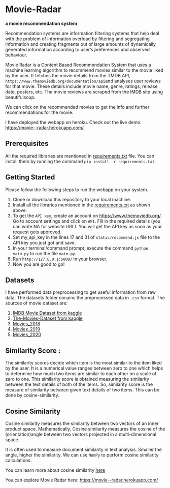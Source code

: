 # Movie-Radar

**a movie recommendation system**

Recommendation systems are information filtering systems that help deal with the problem of information overload by filtering and segregating information and creating fragments out of large amounts of dynamically generated information according to user’s preferences and observed behaviour.

Movie Radar is a Content Based Recommendation System that uses a machine learning algorithm to recommend movies similar to the movie liked by the user. It fetches the movie details from the TMDB API, `https://www.themoviedb.org/documentation/api`and analyses user reviews for that movie. These details include movie name, genre, ratings, release date, posters, etc.
The movie reviews are scraped from the IMDB site using beautifulsoup.

We can click on the recommended movies to get the info and further recommendations for the movie.

I have deployed the webapp on heroku.
Check out the live demo: https://movie--radar.herokuapp.com/

## Prerequisites

All the required libraries are mentioned in [requirements.txt](https://github.com/pooja610/Movie-Radar/blob/main/requirements.txt) file. You can install them by running the command `pip install -r requirements.txt`.

## Getting Started

Please follow the following steps to run the webapp on your system.

1. Clone or download this repository to your local machine.
2. Install all the libraries mentioned in the [requirements.txt](https://github.com/pooja610/Movie-Radar/blob/main/requirements.txt) as shown above.
3. To get the `API key`, create an account on https://www.themoviedb.org/. Go to account settings and click on `API`. Fill in the required details (you can write NA for website URL). You will get the API key as soon as your request gets approved.
3. Set my_api_key in the lines 17 and 31 of `static/recommend.js` file to the API key you just got and save.
4. In your terminal/command prompt, execute the command `python main.py` to run the file `main.py`.
5. Run `http://127.0.0.1:5000/` in your browser.
6. Now you are good to go!

## Datasets

I have performed data preprocessing to get useful information from raw data. The datasets folder conains the preprocessed data in `.csv` format.
The sources of movie dataset are:
1. [IMDB Movie Dataset from kaggle](https://www.kaggle.com/carolzhangdc/imdb-5000-movie-dataset)
2. [The-Movies-Dataset from kaggle](https://www.kaggle.com/rounakbanik/the-movies-dataset)
3. [Movies_2018](https://en.wikipedia.org/wiki/List_of_American_films_of_2018)
4. [Movies_2019](https://en.wikipedia.org/wiki/List_of_American_films_of_2019)
5. [Movies_2020](https://en.wikipedia.org/wiki/List_of_American_films_of_2020)

## Similarity Score : 

The similarity scores decide which item is the most similar to the item liked by the user. 
   It is a numerical value ranges between zero to one which helps to determine how much two items are similar to each other on a scale of zero to one. This similarity score is obtained measuring the similarity between the text details of both of the items. So, similarity score is the measure of similarity between given text details of two items. This can be done by cosine-similarity.
   
## Cosine Similarity

Cosine similarity measures the similarity between two vectors of an inner product space. Mathematically, Cosine similarity measures the cosine of the (orientation)angle between two vectors projected in a multi-dimensional space.

It is often used to measure document similarity in text analysis. Smaller the angle, higher the similarity. We can use `NumPy` to perform cosine similarity calculations.

You can learn more about cosine similarity [here](https://www.sciencedirect.com/topics/computer-science/cosine-similarity#:~:text=Cosine%20similarity%20measures%20the%20similarity,document%20similarity%20in%20text%20analysis.)


You can explore Movie Radar here: https://movie--radar.herokuapp.com/
